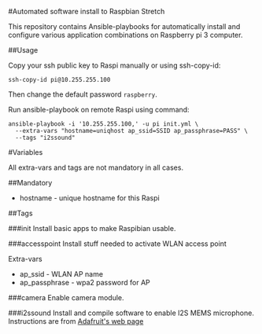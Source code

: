 #Automated software install to Raspbian Stretch

This repository contains Ansible-playbooks for automatically
install and configure various application combinations on
Raspberry pi 3 computer.

##Usage


Copy your ssh public key to Raspi manually or using ssh-copy-id:

`ssh-copy-id pi@10.255.255.100`

Then change the default password `raspberry`.

Run ansible-playbook on remote Raspi using command:

```
ansible-playbook -i '10.255.255.100,' -u pi init.yml \
  --extra-vars "hostname=uniqhost ap_ssid=SSID ap_passphrase=PASS" \
  --tags "i2ssound"
```

#Variables

All extra-vars and tags are not mandatory in all cases.

##Mandatory
 * hostname - unique hostname for this Raspi

##Tags

###init
Install basic apps to make Raspibian usable.

###accesspoint
Install stuff needed to activate WLAN access point

Extra-vars
 * ap_ssid - WLAN AP name
 * ap_passphrase - wpa2 password for AP

###camera
Enable camera module.

###i2ssound
Install and compile software to enable I2S MEMS microphone.
Instructions are from [Adafruit's web page](https://learn.adafruit.com/adafruit-i2s-mems-microphone-breakout?view=all)
